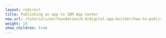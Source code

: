 ```yaml
---
layout: redirect
title: Publishing an app to IBM App Center
new_url: /tutorials/en/foundation/8.0/digital-app-builder/how-to-publish/
weight: 14
show_children: true
---
```

